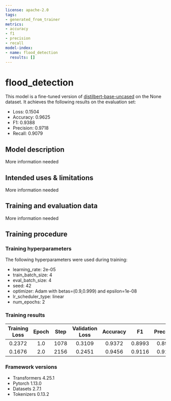```yaml
---
license: apache-2.0
tags:
- generated_from_trainer
metrics:
- accuracy
- f1
- precision
- recall
model-index:
- name: flood_detection
  results: []
---
```


<!-- This model card has been generated automatically according to the information the Trainer had access to. You
should probably proofread and complete it, then remove this comment. -->

# flood_detection

This model is a fine-tuned version of [distilbert-base-uncased](https://huggingface.co/distilbert-base-uncased) on the None dataset.
It achieves the following results on the evaluation set:
- Loss: 0.1504
- Accuracy: 0.9625
- F1: 0.9388
- Precision: 0.9718
- Recall: 0.9079

## Model description

More information needed

## Intended uses & limitations

More information needed

## Training and evaluation data

More information needed

## Training procedure

### Training hyperparameters

The following hyperparameters were used during training:
- learning_rate: 2e-05
- train_batch_size: 4
- eval_batch_size: 4
- seed: 42
- optimizer: Adam with betas=(0.9,0.999) and epsilon=1e-08
- lr_scheduler_type: linear
- num_epochs: 2

### Training results

| Training Loss | Epoch | Step | Validation Loss | Accuracy | F1     | Precision | Recall |
|:-------------:|:-----:|:----:|:---------------:|:--------:|:------:|:---------:|:------:|
| 0.2372        | 1.0   | 1078 | 0.3109          | 0.9372   | 0.8993 | 0.8933    | 0.9054 |
| 0.1676        | 2.0   | 2156 | 0.2451          | 0.9456   | 0.9116 | 0.9178    | 0.9054 |


### Framework versions

- Transformers 4.25.1
- Pytorch 1.13.0
- Datasets 2.7.1
- Tokenizers 0.13.2
